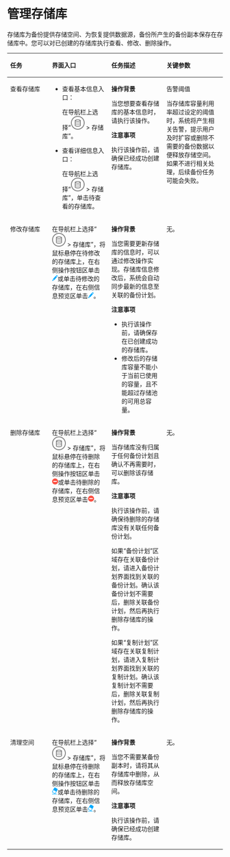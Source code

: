 # 管理存储库<a name="cbr_03_0085"></a>

存储库为备份提供存储空间、为恢复提供数据源，备份所产生的备份副本保存在存储库中。您可以对已创建的存储库执行查看、修改、删除操作。

<a name="zh-cn_topic_0000001258123929_zh-cn_topic_0170955523_table60996266"></a>
<table><thead align="left"><tr id="zh-cn_topic_0000001258123929_zh-cn_topic_0170955523_row66428960"><th class="cellrowborder" valign="top" width="19.39%" id="mcps1.1.5.1.1"><p id="zh-cn_topic_0000001258123929_zh-cn_topic_0170955523_p12036662"><a name="zh-cn_topic_0000001258123929_zh-cn_topic_0170955523_p12036662"></a><a name="zh-cn_topic_0000001258123929_zh-cn_topic_0170955523_p12036662"></a>任务</p>
</th>
<th class="cellrowborder" valign="top" width="27.55%" id="mcps1.1.5.1.2"><p id="zh-cn_topic_0000001258123929_zh-cn_topic_0170955523_p35445602"><a name="zh-cn_topic_0000001258123929_zh-cn_topic_0170955523_p35445602"></a><a name="zh-cn_topic_0000001258123929_zh-cn_topic_0170955523_p35445602"></a>界面入口</p>
</th>
<th class="cellrowborder" valign="top" width="25.509999999999998%" id="mcps1.1.5.1.3"><p id="zh-cn_topic_0000001258123929_zh-cn_topic_0170955523_p52521481"><a name="zh-cn_topic_0000001258123929_zh-cn_topic_0170955523_p52521481"></a><a name="zh-cn_topic_0000001258123929_zh-cn_topic_0170955523_p52521481"></a>任务描述</p>
</th>
<th class="cellrowborder" valign="top" width="27.55%" id="mcps1.1.5.1.4"><p id="zh-cn_topic_0000001258123929_zh-cn_topic_0170955523_p26381589"><a name="zh-cn_topic_0000001258123929_zh-cn_topic_0170955523_p26381589"></a><a name="zh-cn_topic_0000001258123929_zh-cn_topic_0170955523_p26381589"></a>关键参数</p>
</th>
</tr>
</thead>
<tbody><tr id="zh-cn_topic_0000001258123929_zh-cn_topic_0170955523_row56533998"><td class="cellrowborder" valign="top" width="19.39%" headers="mcps1.1.5.1.1 "><p id="zh-cn_topic_0000001258123929_zh-cn_topic_0170955523_p15851131"><a name="zh-cn_topic_0000001258123929_zh-cn_topic_0170955523_p15851131"></a><a name="zh-cn_topic_0000001258123929_zh-cn_topic_0170955523_p15851131"></a>查看存储库</p>
</td>
<td class="cellrowborder" valign="top" width="27.55%" headers="mcps1.1.5.1.2 "><a name="zh-cn_topic_0000001258123929_zh-cn_topic_0170955523_ul8873253"></a><a name="zh-cn_topic_0000001258123929_zh-cn_topic_0170955523_ul8873253"></a><ul id="zh-cn_topic_0000001258123929_zh-cn_topic_0170955523_ul8873253"><li>查看基本信息入口：<p id="zh-cn_topic_0000001258123929_zh-cn_topic_0170955523_p47644883"><a name="zh-cn_topic_0000001258123929_zh-cn_topic_0170955523_p47644883"></a><a name="zh-cn_topic_0000001258123929_zh-cn_topic_0170955523_p47644883"></a>在导航栏上选择“<a name="zh-cn_topic_0000001258123929_zh-cn_topic_0170955523_image26150767"></a><a name="zh-cn_topic_0000001258123929_zh-cn_topic_0170955523_image26150767"></a><span><img id="zh-cn_topic_0000001258123929_zh-cn_topic_0170955523_image26150767" src="figures/icon-storage8.png"></span> &gt; 存储库”。</p>
</li><li>查看详细信息入口：<p id="zh-cn_topic_0000001258123929_zh-cn_topic_0170955523_p37837407"><a name="zh-cn_topic_0000001258123929_zh-cn_topic_0170955523_p37837407"></a><a name="zh-cn_topic_0000001258123929_zh-cn_topic_0170955523_p37837407"></a>在导航栏上选择“<a name="zh-cn_topic_0000001258123929_zh-cn_topic_0170955523_image4992349"></a><a name="zh-cn_topic_0000001258123929_zh-cn_topic_0170955523_image4992349"></a><span><img id="zh-cn_topic_0000001258123929_zh-cn_topic_0170955523_image4992349" src="figures/icon-storage8.png"></span> &gt; 存储库”，单击待查看的存储库。</p>
</li></ul>
</td>
<td class="cellrowborder" valign="top" width="25.509999999999998%" headers="mcps1.1.5.1.3 "><p id="zh-cn_topic_0000001258123929_zh-cn_topic_0170955523_p1727113"><a name="zh-cn_topic_0000001258123929_zh-cn_topic_0170955523_p1727113"></a><a name="zh-cn_topic_0000001258123929_zh-cn_topic_0170955523_p1727113"></a><strong id="zh-cn_topic_0000001258123929_zh-cn_topic_0170955523_b15544017"><a name="zh-cn_topic_0000001258123929_zh-cn_topic_0170955523_b15544017"></a><a name="zh-cn_topic_0000001258123929_zh-cn_topic_0170955523_b15544017"></a>操作背景</strong></p>
<p id="zh-cn_topic_0000001258123929_zh-cn_topic_0170955523_p5678425"><a name="zh-cn_topic_0000001258123929_zh-cn_topic_0170955523_p5678425"></a><a name="zh-cn_topic_0000001258123929_zh-cn_topic_0170955523_p5678425"></a>当您想要查看存储库的基本信息时，请执行该操作。</p>
<p id="zh-cn_topic_0000001258123929_zh-cn_topic_0170955523_p51105826"><a name="zh-cn_topic_0000001258123929_zh-cn_topic_0170955523_p51105826"></a><a name="zh-cn_topic_0000001258123929_zh-cn_topic_0170955523_p51105826"></a><strong id="zh-cn_topic_0000001258123929_zh-cn_topic_0170955523_b57299253"><a name="zh-cn_topic_0000001258123929_zh-cn_topic_0170955523_b57299253"></a><a name="zh-cn_topic_0000001258123929_zh-cn_topic_0170955523_b57299253"></a>注意事项</strong></p>
<p id="zh-cn_topic_0000001258123929_zh-cn_topic_0170955523_p45931236"><a name="zh-cn_topic_0000001258123929_zh-cn_topic_0170955523_p45931236"></a><a name="zh-cn_topic_0000001258123929_zh-cn_topic_0170955523_p45931236"></a>执行该操作前，请确保已经成功创建存储库。</p>
</td>
<td class="cellrowborder" valign="top" width="27.55%" headers="mcps1.1.5.1.4 "><p id="zh-cn_topic_0000001258123929_zh-cn_topic_0170955523_p29442622"><a name="zh-cn_topic_0000001258123929_zh-cn_topic_0170955523_p29442622"></a><a name="zh-cn_topic_0000001258123929_zh-cn_topic_0170955523_p29442622"></a>告警阈值</p>
<p id="zh-cn_topic_0000001258123929_zh-cn_topic_0170955523_p63657012"><a name="zh-cn_topic_0000001258123929_zh-cn_topic_0170955523_p63657012"></a><a name="zh-cn_topic_0000001258123929_zh-cn_topic_0170955523_p63657012"></a>当存储库容量利用率超过设定的阈值时，系统将产生相关告警，提示用户及时扩容或删除不需要的备份数据以便释放存储空间。如果不进行相关处理，后续备份任务可能会失败。</p>
</td>
</tr>
<tr id="zh-cn_topic_0000001258123929_zh-cn_topic_0170955523_row36042201"><td class="cellrowborder" valign="top" width="19.39%" headers="mcps1.1.5.1.1 "><p id="zh-cn_topic_0000001258123929_zh-cn_topic_0170955523_p33737181"><a name="zh-cn_topic_0000001258123929_zh-cn_topic_0170955523_p33737181"></a><a name="zh-cn_topic_0000001258123929_zh-cn_topic_0170955523_p33737181"></a>修改存储库</p>
</td>
<td class="cellrowborder" valign="top" width="27.55%" headers="mcps1.1.5.1.2 "><p id="zh-cn_topic_0000001258123929_zh-cn_topic_0170955523_p48357104"><a name="zh-cn_topic_0000001258123929_zh-cn_topic_0170955523_p48357104"></a><a name="zh-cn_topic_0000001258123929_zh-cn_topic_0170955523_p48357104"></a>在导航栏上选择“<a name="zh-cn_topic_0000001258123929_zh-cn_topic_0170955523_image32560760"></a><a name="zh-cn_topic_0000001258123929_zh-cn_topic_0170955523_image32560760"></a><span><img id="zh-cn_topic_0000001258123929_zh-cn_topic_0170955523_image32560760" src="figures/icon-storage8.png"></span> &gt; 存储库”，将鼠标悬停在待修改的存储库上，在右侧操作按钮区单击<a name="zh-cn_topic_0000001258123929_zh-cn_topic_0170955523_image24611389"></a><a name="zh-cn_topic_0000001258123929_zh-cn_topic_0170955523_image24611389"></a><span><img id="zh-cn_topic_0000001258123929_zh-cn_topic_0170955523_image24611389" src="figures/icon-edit1.png"></span>或单击待修改的存储库，在右侧信息预览区单击<a name="zh-cn_topic_0000001258123929_zh-cn_topic_0170955523_image20175912"></a><a name="zh-cn_topic_0000001258123929_zh-cn_topic_0170955523_image20175912"></a><span><img id="zh-cn_topic_0000001258123929_zh-cn_topic_0170955523_image20175912" src="figures/icon-edit1.png"></span>。</p>
</td>
<td class="cellrowborder" valign="top" width="25.509999999999998%" headers="mcps1.1.5.1.3 "><p id="zh-cn_topic_0000001258123929_zh-cn_topic_0170955523_p23636156"><a name="zh-cn_topic_0000001258123929_zh-cn_topic_0170955523_p23636156"></a><a name="zh-cn_topic_0000001258123929_zh-cn_topic_0170955523_p23636156"></a><strong id="zh-cn_topic_0000001258123929_zh-cn_topic_0170955523_b11398815"><a name="zh-cn_topic_0000001258123929_zh-cn_topic_0170955523_b11398815"></a><a name="zh-cn_topic_0000001258123929_zh-cn_topic_0170955523_b11398815"></a>操作背景</strong></p>
<p id="zh-cn_topic_0000001258123929_zh-cn_topic_0170955523_p35480477"><a name="zh-cn_topic_0000001258123929_zh-cn_topic_0170955523_p35480477"></a><a name="zh-cn_topic_0000001258123929_zh-cn_topic_0170955523_p35480477"></a>当您需要更新存储库的信息时，可以通过修改操作实现。存储库信息修改后，系统会自动同步最新的信息至关联的备份计划。</p>
<p id="zh-cn_topic_0000001258123929_zh-cn_topic_0170955523_p50888837"><a name="zh-cn_topic_0000001258123929_zh-cn_topic_0170955523_p50888837"></a><a name="zh-cn_topic_0000001258123929_zh-cn_topic_0170955523_p50888837"></a><strong id="zh-cn_topic_0000001258123929_zh-cn_topic_0170955523_b55346354"><a name="zh-cn_topic_0000001258123929_zh-cn_topic_0170955523_b55346354"></a><a name="zh-cn_topic_0000001258123929_zh-cn_topic_0170955523_b55346354"></a>注意事项</strong></p>
<a name="zh-cn_topic_0000001258123929_zh-cn_topic_0170955523_ul28355139"></a><a name="zh-cn_topic_0000001258123929_zh-cn_topic_0170955523_ul28355139"></a><ul id="zh-cn_topic_0000001258123929_zh-cn_topic_0170955523_ul28355139"><li>执行该操作前，请确保存在已创建成功的存储库。</li><li>修改后的存储库容量不能小于当前已使用的容量，且不能超过存储池的可用总容量。</li></ul>
</td>
<td class="cellrowborder" valign="top" width="27.55%" headers="mcps1.1.5.1.4 "><p id="zh-cn_topic_0000001258123929_zh-cn_topic_0170955523_p12302442"><a name="zh-cn_topic_0000001258123929_zh-cn_topic_0170955523_p12302442"></a><a name="zh-cn_topic_0000001258123929_zh-cn_topic_0170955523_p12302442"></a>无。</p>
</td>
</tr>
<tr id="zh-cn_topic_0000001258123929_zh-cn_topic_0170955523_row43613116"><td class="cellrowborder" valign="top" width="19.39%" headers="mcps1.1.5.1.1 "><p id="zh-cn_topic_0000001258123929_zh-cn_topic_0170955523_p43001523"><a name="zh-cn_topic_0000001258123929_zh-cn_topic_0170955523_p43001523"></a><a name="zh-cn_topic_0000001258123929_zh-cn_topic_0170955523_p43001523"></a>删除存储库</p>
</td>
<td class="cellrowborder" valign="top" width="27.55%" headers="mcps1.1.5.1.2 "><p id="zh-cn_topic_0000001258123929_zh-cn_topic_0170955523_p60571367"><a name="zh-cn_topic_0000001258123929_zh-cn_topic_0170955523_p60571367"></a><a name="zh-cn_topic_0000001258123929_zh-cn_topic_0170955523_p60571367"></a>在导航栏上选择“<a name="zh-cn_topic_0000001258123929_zh-cn_topic_0170955523_image8271395"></a><a name="zh-cn_topic_0000001258123929_zh-cn_topic_0170955523_image8271395"></a><span><img id="zh-cn_topic_0000001258123929_zh-cn_topic_0170955523_image8271395" src="figures/icon-storage8.png"></span> &gt; 存储库”，将鼠标悬停在待删除的存储库上，在右侧操作按钮区单击<a name="zh-cn_topic_0000001258123929_zh-cn_topic_0170955523_image7333695"></a><a name="zh-cn_topic_0000001258123929_zh-cn_topic_0170955523_image7333695"></a><span><img id="zh-cn_topic_0000001258123929_zh-cn_topic_0170955523_image7333695" src="figures/icon-delete1.png"></span>或单击待删除的存储库，在右侧信息预览区单击<a name="zh-cn_topic_0000001258123929_zh-cn_topic_0170955523_image66003260"></a><a name="zh-cn_topic_0000001258123929_zh-cn_topic_0170955523_image66003260"></a><span><img id="zh-cn_topic_0000001258123929_zh-cn_topic_0170955523_image66003260" src="figures/icon-delete1.png"></span>。</p>
</td>
<td class="cellrowborder" valign="top" width="25.509999999999998%" headers="mcps1.1.5.1.3 "><p id="zh-cn_topic_0000001258123929_zh-cn_topic_0170955523_p44663878"><a name="zh-cn_topic_0000001258123929_zh-cn_topic_0170955523_p44663878"></a><a name="zh-cn_topic_0000001258123929_zh-cn_topic_0170955523_p44663878"></a><strong id="zh-cn_topic_0000001258123929_zh-cn_topic_0170955523_b66430589"><a name="zh-cn_topic_0000001258123929_zh-cn_topic_0170955523_b66430589"></a><a name="zh-cn_topic_0000001258123929_zh-cn_topic_0170955523_b66430589"></a>操作背景</strong></p>
<p id="zh-cn_topic_0000001258123929_zh-cn_topic_0170955523_p61004393"><a name="zh-cn_topic_0000001258123929_zh-cn_topic_0170955523_p61004393"></a><a name="zh-cn_topic_0000001258123929_zh-cn_topic_0170955523_p61004393"></a>当存储库没有归属于任何备份计划且确认不再需要时，可以删除该存储库。</p>
<p id="zh-cn_topic_0000001258123929_zh-cn_topic_0170955523_p12168627"><a name="zh-cn_topic_0000001258123929_zh-cn_topic_0170955523_p12168627"></a><a name="zh-cn_topic_0000001258123929_zh-cn_topic_0170955523_p12168627"></a><strong id="zh-cn_topic_0000001258123929_zh-cn_topic_0170955523_b42408780"><a name="zh-cn_topic_0000001258123929_zh-cn_topic_0170955523_b42408780"></a><a name="zh-cn_topic_0000001258123929_zh-cn_topic_0170955523_b42408780"></a>注意事项</strong></p>
<p id="zh-cn_topic_0000001258123929_zh-cn_topic_0170955523_p46134701"><a name="zh-cn_topic_0000001258123929_zh-cn_topic_0170955523_p46134701"></a><a name="zh-cn_topic_0000001258123929_zh-cn_topic_0170955523_p46134701"></a>执行该操作前，请确保待删除的存储库没有关联任何备份计划。</p>
<p id="zh-cn_topic_0000001258123929_zh-cn_topic_0170955523_p12559127"><a name="zh-cn_topic_0000001258123929_zh-cn_topic_0170955523_p12559127"></a><a name="zh-cn_topic_0000001258123929_zh-cn_topic_0170955523_p12559127"></a>如果“备份计划”区域存在关联备份计划，请进入备份计划界面找到关联的备份计划。确认该备份计划不需要后，删除关联备份计划，然后再执行删除存储库的操作。</p>
<p id="zh-cn_topic_0000001258123929_zh-cn_topic_0170955523_p45923283"><a name="zh-cn_topic_0000001258123929_zh-cn_topic_0170955523_p45923283"></a><a name="zh-cn_topic_0000001258123929_zh-cn_topic_0170955523_p45923283"></a>如果“复制计划”区域存在关联复制计划，请进入复制计划界面找到关联的复制计划。确认该复制计划不需要后，删除关联复制计划，然后再执行删除存储库的操作。</p>
</td>
<td class="cellrowborder" valign="top" width="27.55%" headers="mcps1.1.5.1.4 "><p id="zh-cn_topic_0000001258123929_zh-cn_topic_0170955523_p28798479"><a name="zh-cn_topic_0000001258123929_zh-cn_topic_0170955523_p28798479"></a><a name="zh-cn_topic_0000001258123929_zh-cn_topic_0170955523_p28798479"></a>无。</p>
</td>
</tr>
<tr id="zh-cn_topic_0000001258123929_zh-cn_topic_0170955523_row57859719"><td class="cellrowborder" valign="top" width="19.39%" headers="mcps1.1.5.1.1 "><p id="zh-cn_topic_0000001258123929_zh-cn_topic_0170955523_p56125692"><a name="zh-cn_topic_0000001258123929_zh-cn_topic_0170955523_p56125692"></a><a name="zh-cn_topic_0000001258123929_zh-cn_topic_0170955523_p56125692"></a>清理空间</p>
</td>
<td class="cellrowborder" valign="top" width="27.55%" headers="mcps1.1.5.1.2 "><p id="zh-cn_topic_0000001258123929_zh-cn_topic_0170955523_p49887226"><a name="zh-cn_topic_0000001258123929_zh-cn_topic_0170955523_p49887226"></a><a name="zh-cn_topic_0000001258123929_zh-cn_topic_0170955523_p49887226"></a>在导航栏上选择“<a name="zh-cn_topic_0000001258123929_zh-cn_topic_0170955523_image46331851"></a><a name="zh-cn_topic_0000001258123929_zh-cn_topic_0170955523_image46331851"></a><span><img id="zh-cn_topic_0000001258123929_zh-cn_topic_0170955523_image46331851" src="figures/icon-storage8.png"></span> &gt; 存储库”，将鼠标悬停在待删除的存储库上，在右侧操作按钮区单击<a name="zh-cn_topic_0000001258123929_zh-cn_topic_0170955523_image14333480"></a><a name="zh-cn_topic_0000001258123929_zh-cn_topic_0170955523_image14333480"></a><span><img id="zh-cn_topic_0000001258123929_zh-cn_topic_0170955523_image14333480" src="figures/icon-eraser.png"></span>或单击待删除的存储库，在右侧信息预览区单击<a name="zh-cn_topic_0000001258123929_zh-cn_topic_0170955523_image61892456"></a><a name="zh-cn_topic_0000001258123929_zh-cn_topic_0170955523_image61892456"></a><span><img id="zh-cn_topic_0000001258123929_zh-cn_topic_0170955523_image61892456" src="figures/icon-eraser.png"></span>。</p>
</td>
<td class="cellrowborder" valign="top" width="25.509999999999998%" headers="mcps1.1.5.1.3 "><p id="zh-cn_topic_0000001258123929_zh-cn_topic_0170955523_p47233058"><a name="zh-cn_topic_0000001258123929_zh-cn_topic_0170955523_p47233058"></a><a name="zh-cn_topic_0000001258123929_zh-cn_topic_0170955523_p47233058"></a><strong id="zh-cn_topic_0000001258123929_zh-cn_topic_0170955523_b22444341"><a name="zh-cn_topic_0000001258123929_zh-cn_topic_0170955523_b22444341"></a><a name="zh-cn_topic_0000001258123929_zh-cn_topic_0170955523_b22444341"></a>操作背景</strong></p>
<p id="zh-cn_topic_0000001258123929_zh-cn_topic_0170955523_p672480"><a name="zh-cn_topic_0000001258123929_zh-cn_topic_0170955523_p672480"></a><a name="zh-cn_topic_0000001258123929_zh-cn_topic_0170955523_p672480"></a>当您不需要某备份副本时，请将其从存储库中删除，从而释放存储库空间。</p>
<p id="zh-cn_topic_0000001258123929_zh-cn_topic_0170955523_p6052324"><a name="zh-cn_topic_0000001258123929_zh-cn_topic_0170955523_p6052324"></a><a name="zh-cn_topic_0000001258123929_zh-cn_topic_0170955523_p6052324"></a><strong id="zh-cn_topic_0000001258123929_zh-cn_topic_0170955523_b54470923"><a name="zh-cn_topic_0000001258123929_zh-cn_topic_0170955523_b54470923"></a><a name="zh-cn_topic_0000001258123929_zh-cn_topic_0170955523_b54470923"></a>注意事项</strong></p>
<p id="zh-cn_topic_0000001258123929_zh-cn_topic_0170955523_p20476260"><a name="zh-cn_topic_0000001258123929_zh-cn_topic_0170955523_p20476260"></a><a name="zh-cn_topic_0000001258123929_zh-cn_topic_0170955523_p20476260"></a>执行该操作前，请确保已经成功创建存储库。</p>
</td>
<td class="cellrowborder" valign="top" width="27.55%" headers="mcps1.1.5.1.4 "><p id="zh-cn_topic_0000001258123929_zh-cn_topic_0170955523_p47964381"><a name="zh-cn_topic_0000001258123929_zh-cn_topic_0170955523_p47964381"></a><a name="zh-cn_topic_0000001258123929_zh-cn_topic_0170955523_p47964381"></a>无。</p>
</td>
</tr>
</tbody>
</table>

